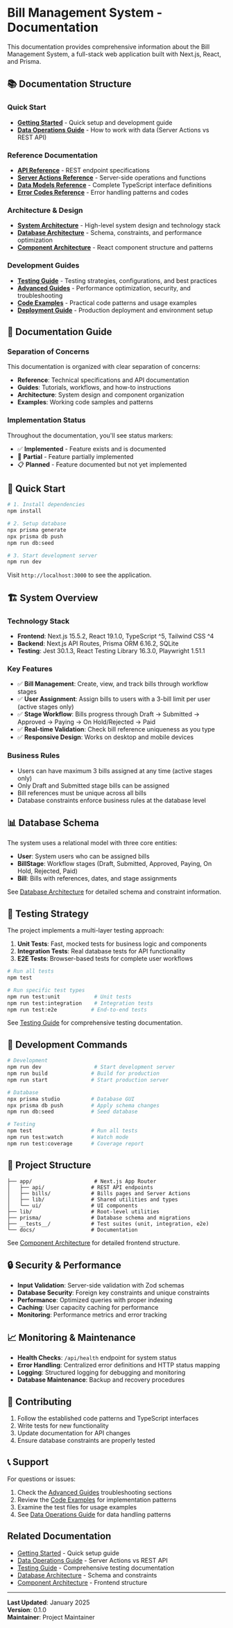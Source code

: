 # Bill Management System - Documentation

This documentation provides comprehensive information about the Bill Management System, a full-stack web application built with Next.js, React, and Prisma.

## 📚 Documentation Structure

### Quick Start
- **[Getting Started](./getting-started/README.md)** - Quick setup and development guide
- **[Data Operations Guide](./guides/data-operations.md)** - How to work with data (Server Actions vs REST API)

### Reference Documentation
- **[API Reference](./reference/api.md)** - REST endpoint specifications
- **[Server Actions Reference](./reference/server-actions.md)** - Server-side operations and functions
- **[Data Models Reference](./reference/data-models.md)** - Complete TypeScript interface definitions
- **[Error Codes Reference](./reference/error-codes.md)** - Error handling patterns and codes

### Architecture & Design
- **[System Architecture](./architecture/README.md)** - High-level system design and technology stack
- **[Database Architecture](./architecture/database.md)** - Schema, constraints, and performance optimization
- **[Component Architecture](./architecture/components.md)** - React component structure and patterns

### Development Guides
- **[Testing Guide](./guides/testing-guide.md)** - Testing strategies, configurations, and best practices
- **[Advanced Guides](./guides/README.md)** - Performance optimization, security, and troubleshooting
- **[Code Examples](./examples/README.md)** - Practical code patterns and usage examples
- **[Deployment Guide](./deployment/README.md)** - Production deployment and environment setup

## 🎯 Documentation Guide

### Separation of Concerns

This documentation is organized with clear separation of concerns:

- **Reference**: Technical specifications and API documentation
- **Guides**: Tutorials, workflows, and how-to instructions  
- **Architecture**: System design and component organization
- **Examples**: Working code samples and patterns

### Implementation Status

Throughout the documentation, you'll see status markers:
- ✅ **Implemented** - Feature exists and is documented
- 🚧 **Partial** - Feature partially implemented
- 📋 **Planned** - Feature documented but not yet implemented

## 🚀 Quick Start

```bash
# 1. Install dependencies
npm install

# 2. Setup database
npx prisma generate
npx prisma db push
npm run db:seed

# 3. Start development server
npm run dev
```

Visit `http://localhost:3000` to see the application.

## 🏗️ System Overview

### Technology Stack
- **Frontend**: Next.js 15.5.2, React 19.1.0, TypeScript ^5, Tailwind CSS ^4
- **Backend**: Next.js API Routes, Prisma ORM 6.16.2, SQLite
- **Testing**: Jest 30.1.3, React Testing Library 16.3.0, Playwright 1.51.1

### Key Features
- ✅ **Bill Management**: Create, view, and track bills through workflow stages
- ✅ **User Assignment**: Assign bills to users with a 3-bill limit per user (active stages only)
- ✅ **Stage Workflow**: Bills progress through Draft → Submitted → Approved → Paying → On Hold/Rejected → Paid
- ✅ **Real-time Validation**: Check bill reference uniqueness as you type
- ✅ **Responsive Design**: Works on desktop and mobile devices

### Business Rules
- Users can have maximum 3 bills assigned at any time (active stages only)
- Only Draft and Submitted stage bills can be assigned
- Bill references must be unique across all bills
- Database constraints enforce business rules at the database level

## 📊 Database Schema

The system uses a relational model with three core entities:

- **User**: System users who can be assigned bills
- **BillStage**: Workflow stages (Draft, Submitted, Approved, Paying, On Hold, Rejected, Paid)
- **Bill**: Bills with references, dates, and stage assignments

See [Database Architecture](./architecture/database.md) for detailed schema and constraint information.

## 🧪 Testing Strategy

The project implements a multi-layer testing approach:

1. **Unit Tests**: Fast, mocked tests for business logic and components
2. **Integration Tests**: Real database tests for API functionality  
3. **E2E Tests**: Browser-based tests for complete user workflows

```bash
# Run all tests
npm test

# Run specific test types
npm run test:unit           # Unit tests
npm run test:integration    # Integration tests
npm run test:e2e           # End-to-end tests
```

See [Testing Guide](./guides/testing-guide.md) for comprehensive testing documentation.

## 🔧 Development Commands

```bash
# Development
npm run dev                 # Start development server
npm run build              # Build for production
npm run start              # Start production server

# Database
npx prisma studio          # Database GUI
npx prisma db push         # Apply schema changes
npm run db:seed            # Seed database

# Testing
npm test                   # Run all tests
npm run test:watch         # Watch mode
npm run test:coverage      # Coverage report
```

## 📁 Project Structure

```
├── app/                    # Next.js App Router
│   ├── api/               # REST API endpoints
│   ├── bills/             # Bills pages and Server Actions
│   ├── lib/               # Shared utilities and types
│   └── ui/                # UI components
├── lib/                   # Root-level utilities
├── prisma/                # Database schema and migrations
├── __tests__/             # Test suites (unit, integration, e2e)
└── docs/                  # Documentation
```

See [Component Architecture](./architecture/components.md) for detailed frontend structure.

## 🔒 Security & Performance

- **Input Validation**: Server-side validation with Zod schemas
- **Database Security**: Foreign key constraints and unique constraints
- **Performance**: Optimized queries with proper indexing
- **Caching**: User capacity caching for performance
- **Monitoring**: Performance metrics and error tracking

## 📈 Monitoring & Maintenance

- **Health Checks**: `/api/health` endpoint for system status
- **Error Handling**: Centralized error definitions and HTTP status mapping
- **Logging**: Structured logging for debugging and monitoring
- **Database Maintenance**: Backup and recovery procedures

## 🤝 Contributing

1. Follow the established code patterns and TypeScript interfaces
2. Write tests for new functionality
3. Update documentation for API changes
4. Ensure database constraints are properly tested

## 📞 Support

For questions or issues:
1. Check the [Advanced Guides](./guides/README.md) troubleshooting sections
2. Review the [Code Examples](./examples/README.md) for implementation patterns
3. Examine the test files for usage examples
4. See [Data Operations Guide](./guides/data-operations.md) for data handling patterns

## Related Documentation

- [Getting Started](./getting-started/README.md) - Quick setup guide
- [Data Operations Guide](./guides/data-operations.md) - Server Actions vs REST API
- [Testing Guide](./guides/testing-guide.md) - Comprehensive testing documentation
- [Database Architecture](./architecture/database.md) - Schema and constraints
- [Component Architecture](./architecture/components.md) - Frontend structure

---

**Last Updated**: January 2025  
**Version**: 0.1.0  
**Maintainer**: Project Maintainer

